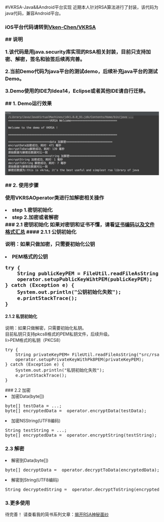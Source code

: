 #VKRSA-Java&&Android平台实现
近期本人针对RSA算法进行了封装，该代码为java代码，兼容Android平台。
<p><h3>iOS平台代码请转到<a href='https://github.com/Vken-Chen/VKRSA'>Vken-Chen/VKRSA</a></p>
## 说明
<p>1.该代码是用java.security库实现的RSA相关封装，目前只支持加密、解密，签名和验签后续再完善。</p>
<p>2.当前Demo代码为java平台的测试demo，后续补充java平台的测试Demo。</p>
<p>3.Demo使用的IDE为Idea14，Eclipse或者其他IDE请自行迁移。
</p>
## 1. Demo运行效果
<p align="center"><img src="https://github.com/Vken-Chen/VKRSA-JAVA/blob/master/demo.png" width="800"></p> 
## 2. 使用步骤
<p>使用VKRSAOperator类进行加解密相关操作</p>
<li>step 1.密钥初始化</li>
<li>step 2.加密或者解密</li>
### 2.1 密钥初始化
如果对密钥和证书不懂，请看<a href='http://www.jianshu.com/p/6927fe6f9813'>证书编码以及文件格式汇总</a>
#### 2.1.1 公钥初始化
<p>说明：如果只做加密，只需要初始化公钥</p>
<li>PEM格式的公钥</li>
<pre>
try {
	String publicKeyPEM = FileUtil.readFileAsString("src/rsa_public_key.pem");
	operator.setupPublicKeyWihtPEM(publicKeyPEM);
} catch (Exception e) {
    System.out.println("公钥初始化失败");
    e.printStackTrace();
}       
</pre>

#### 2.1.2 私钥初始化
<p>说明：如果只做解密，只需要初始化私钥。<br>
目前私钥只支持pkcs8格式的PEM私钥文件，后续升级。<br>
li>PEM格式的私钥（PKCS8）</li>
<pre>
try {
	String privateKeyPEM= FileUtil.readFileAsString("src/rsa_private_key_pkcs8.pem");
	operator.setupPrivateKeyWithPk8PEM(privateKeyPEM);
} catch (Exception e) {
	System.out.println("私钥初始化失败");
	e.printStackTrace();
}
</pre>
</p>
### 2.2 加密
<li> 加密Data(byte[]) </li>
<pre>
byte[] testData = ...;
byte[] encryptedData =  operator.encryptData(testData);
</pre>
</p>
<li> 加密NSString(UTF8编码) </li>
<pre>
String testString = ...;
byte[] encryptedData =  operator.encryptString(testString);
</pre>

### 2.3 解密
<li> 解密到Data(byte[]) </li>
<pre>
byte[] decryptData =  operator.decryptToData(encryptedData);
</pre>
<li> 解密到String(UTF8编码) </li>
<pre>
String decryptedString =  operator.decryptToString(encryptedData);
</pre>

### 3.更多使用
待完善！
请查看我的简书系列文章：<a href='http://www.jianshu.com/p/84d925e4a57d'>揭开RSA神秘面纱


